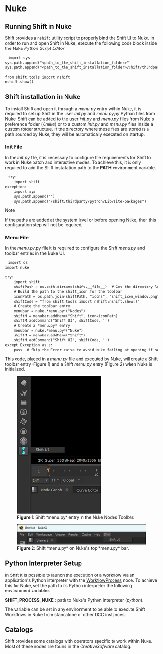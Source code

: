 # Nuke

## Running Shift in Nuke

Shift provides a `nshift` utility script to properly bind the Shift UI to Nuke. In order to run and open Shift in Nuke, execute the following code block inside the Nuke *Python Script Editor*:

<pre><code style="white-space: pre; margin: 20px 0; padding: 10px; box-sizing: border-box;">import sys
sys.path.append("&ltpath_to_the_shift_installation_folder&gt")
sys.path.append("&ltpath_to_the_shift_installation_folder&gt/shift/thirdparty/python/Lib/site-packages")

from shift.tools import nshift
nshift.show()
</code></pre>

## Shift installation in Nuke

To install Shift and open it through a *menu.py* entry within Nuke, it is required to set up Shift in the user *init.py* and **menu.py*.py* Python files from Nuke. Shift can be added to the user *init.py* and *menu.py* files from Nuke's preference folder (*<home directory>/.nuke*) or to a custom *init.py* and *menu.py* files inside a custom folder structure. If the directory where these files are stored is a path sourced by Nuke, they will be automatically executed on startup.

### Init File

In the *init.py* file, it is necessary to configure the requirements for Shift to work in Nuke batch and interactive modes. To achieve this, it is only required to add the Shift installation path to the **PATH** environment variable.


<pre><code style="white-space: pre; margin: 20px 0; padding: 10px; box-sizing: border-box;">try:
    import shift
exception:
    import sys
    sys.path.append("<path_to_the_shift_installation_folder>")
    sys.path.append("<path_to_the_shift_installation_folder>/shift/thirdparty/python/Lib/site-packages")
</code></pre>

>[!NOTE]
> If the paths are added at the system level or before opening Nuke, then this configuration step will not be required.

### Menu File

In the *menu.py*.py file it is required to configure the Shift *menu.py* and toolbar entries in the Nuke UI.

<pre><code style="white-space: pre; margin: 20px 0; padding: 10px; box-sizing: border-box;">import os
import nuke

try:
    import shift
    shiftPath = os.path.dirname(shift.__file__)  # Get the directory location of Shift
    # Build the path to the shift_icon for the toolbar
    iconPath = os.path.join(shiftPath, "icons", "shift_icon_window.png")
    shiftCode = "from shift.tools import nshift;nshift.show()"
    # Create the toolbar entry
    menubar = nuke.*menu.py*("Nodes")
    shiftM = menubar.addMenu("Shift", icon=iconPath)
    shiftM.addCommand("Shift UI", shiftCode, '')
    # Create a *menu.py* entry
    menubar = nuke.*menu.py*("Nuke")
    shiftM = menubar.addMenu("Shift")
    shiftM.addCommand("Shift UI", shiftCode, '')
except Exception as e:
    pass  # Skip the Error raise to avoid Nuke failing at opening if setting up the *menu.py* does not work on startup.
</code></pre>

This code, placed in a *menu.py* file and executed by Nuke, will create a Shift toolbar entry (Figure 1) and a Shift *menu.py* entry (Figure 2) when Nuke is initialized.

<figure>
      <img src="images/nuke_shift_toolbar.png" alt="Shift Toolbar">
      <figcaption><b>Figure 1</b>: Shift *menu.py* entry in the Nuke Nodes Toolbar.</figcaption>
</figure>

<figure>
      <img src="images/nuke_shift_menu.png" alt="Shift *menu.py*">
      <figcaption><b>Figure 2</b>: Shift *menu.py* on Nuke's top *menu.py* bar.</figcaption>
</figure>

## Python Interpreter Setup
In Shift it is possible to launch the execution of a workflow via an application's Python interpreter with the [WorkflowProcess](../../reference/nodes/workflow#workflowProcess-node) node. To achieve this for Nuke, set the path to its Python interpreter the following environment variables:

**SHIFT_PROCESS_NUKE** : path to Nuke's Python interpreter (*python*).

The variable can be set in any environment to be able to execute Shift Workflows in Nuke from standalone or other DCC instances.


## Catalogs

Shift provides some catalogs with operators specific to work within Nuke. Most of these nodes are found in the *CreativeSofware* catalog. 


<!-- ### Examples
This section is reserved to an example video of how to use Shift in Nuke.
 -->

